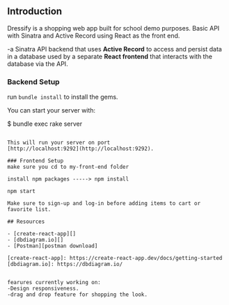 

## Introduction
Dressify is a shopping web app built for school demo purposes. 
Basic API with Sinatra and Active Record using React as the front end.


-a Sinatra API backend that uses
**Active Record** to access and persist data in a database used by a separate **React frontend** that interacts with the database via the API.

### Backend Setup

run `bundle install` to install the gems.

You can start your server with:

$ bundle exec rake server

```

This will run your server on port
[http://localhost:9292](http://localhost:9292).

### Frontend Setup
make sure you cd to my-front-end folder

install npm packages -----> npm install

npm start

Make sure to sign-up and log-in before adding items to cart or favorite list.

## Resources

- [create-react-app][]
- [dbdiagram.io][]
- [Postman][postman download]

[create-react-app]: https://create-react-app.dev/docs/getting-started
[dbdiagram.io]: https://dbdiagram.io/


fearures currently working on:
-Design responsiveness.
-drag and drop feature for shopping the look.
```
